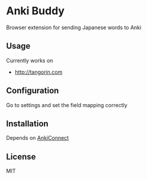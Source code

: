 # Anki Buddy

Browser extension for sending Japanese words to Anki

## Usage

Currently works on

- http://tangorin.com

## Configuration

Go to settings and set the field mapping correctly

## Installation

Depends on [AnkiConnect](https://ankiweb.net/shared/info/2055492159)

## License

MIT

